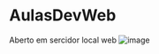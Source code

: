 # AulasDevWeb

Aberto em sercidor local web
![image](https://github.com/DaviJCB/AulasDevWeb/assets/102532061/07ccf4c4-8b3c-4657-8087-f0f38d8c1bfd)
